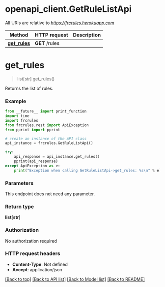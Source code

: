 # openapi_client.GetRuleListApi

All URIs are relative to *https://frcrules.herokuapp.com*

Method | HTTP request | Description
------------- | ------------- | -------------
[**get_rules**](GetRuleListApi.md#get_rules) | **GET** /rules | 


# **get_rules**
> list[str] get_rules()



Returns the list of rules.

### Example

```python
from __future__ import print_function
import time
import frcrules
from frcrules.rest import ApiException
from pprint import pprint

# create an instance of the API class
api_instance = frcrules.GetRuleListApi()

try:
    api_response = api_instance.get_rules()
    pprint(api_response)
except ApiException as e:
    print("Exception when calling GetRuleListApi->get_rules: %s\n" % e)
```

### Parameters
This endpoint does not need any parameter.

### Return type

**list[str]**

### Authorization

No authorization required

### HTTP request headers

 - **Content-Type**: Not defined
 - **Accept**: application/json

[[Back to top]](#) [[Back to API list]](../README.md#documentation-for-api-endpoints) [[Back to Model list]](../README.md#documentation-for-models) [[Back to README]](../README.md)

